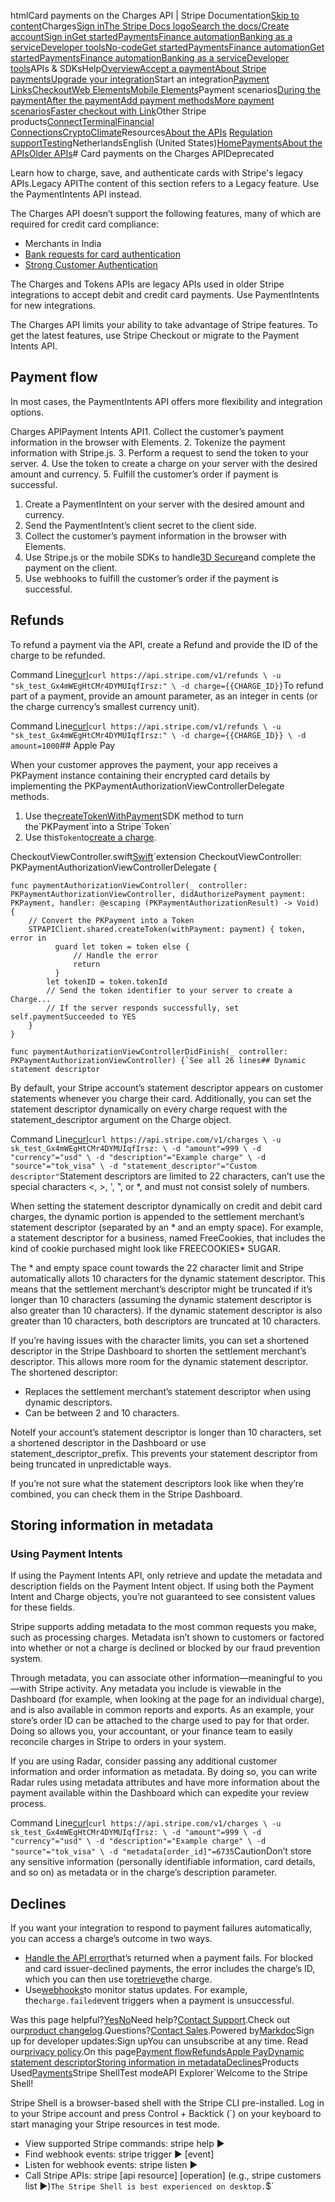 htmlCard payments on the Charges API | Stripe Documentation[Skip to content](#main-content)Charges[Sign in](https://dashboard.stripe.com/login?redirect=https%3A%2F%2Fdocs.stripe.com%2Fpayments%2Fcharges-api)[The Stripe Docs logo](/)[Search the docs/](#)[Create account](https://dashboard.stripe.com/register)[Sign in](https://dashboard.stripe.com/login?redirect=https%3A%2F%2Fdocs.stripe.com%2Fpayments%2Fcharges-api)[Get started](/get-started)[Payments](/payments)[Finance automation](/finance-automation)[Banking as a service](/financial-services)[Developer tools](/development)[No-code](/no-code)[Get started](/get-started)[Payments](/payments)[Finance automation](/finance-automation)[](#)[Get started](/get-started)[Payments](/payments)[Finance automation](/finance-automation)[Banking as a service](/financial-services)[Developer tools](/development)[](#)APIs & SDKsHelp[Overview](/docs/payments)[Accept a payment](#)[About Stripe payments](#)[Upgrade your integration](/docs/payments/upgrades)Start an integration[Payment Links](#)[Checkout](#)[Web Elements](#)[Mobile Elements](#)Payment scenarios[During the payment](#)[After the payment](#)[Add payment methods](#)[More payment scenarios](#)[Faster checkout with Link](#)Other Stripe products[Connect](#)[Terminal](#)[Financial Connections](#)[Crypto](#)[Climate](#)Resources[About the APIs](#)
[Regulation support](#)[Testing](/docs/testing)NetherlandsEnglish (United States)[](#)[](#)[Home](/docs)[Payments](/docs/payments)[About the APIs](/docs/payments-api/tour)[Older APIs](/docs/payments/older-apis)# Card payments on the Charges APIDeprecated

Learn how to charge, save, and authenticate cards with Stripe's legacy APIs.Legacy APIThe content of this section refers to a Legacy feature. Use the PaymentIntents API instead.

The Charges API doesn’t support the following features, many of which are required for credit card compliance:

- Merchants in India
- [Bank requests for card authentication](/payments/cards/overview)
- [Strong Customer Authentication](/strong-customer-authentication)

The Charges and Tokens APIs are legacy APIs used in older Stripe integrations to accept debit and credit card payments. Use PaymentIntents for new integrations.

The Charges API limits your ability to take advantage of Stripe features. To get the latest features, use Stripe Checkout or migrate to the Payment Intents API.

## Payment flow

In most cases, the PaymentIntents API offers more flexibility and integration options.

Charges APIPayment Intents API1. Collect the customer’s payment information in the browser with Elements.
2. Tokenize the payment information with Stripe.js.
3. Perform a request to send the token to your server.
4. Use the token to create a charge on your server with the desired amount and currency.
5. Fulfill the customer’s order if payment is successful.

1. Create a PaymentIntent on your server with the desired amount and currency.
2. Send the PaymentIntent’s client secret to the client side.
3. Collect the customer’s payment information in the browser with Elements.
4. Use Stripe.js or the mobile SDKs to handle[3D Secure](/payments/3d-secure/authentication-flow#three-ds-radar)and complete the payment on the client.
5. Use webhooks to fulfill the customer’s order if the payment is successful.

## Refunds

To refund a payment via the API, create a Refund and provide the ID of the charge to be refunded.

Command Line[curl](#)`curl https://api.stripe.com/v1/refunds \
  -u "sk_test_Gx4mWEgHtCMr4DYMUIqfIrsz:" \
  -d charge={{CHARGE_ID}}`To refund part of a payment, provide an amount parameter, as an integer in cents (or the charge currency’s smallest currency unit).

Command Line[curl](#)`curl https://api.stripe.com/v1/refunds \
  -u "sk_test_Gx4mWEgHtCMr4DYMUIqfIrsz:" \
  -d charge={{CHARGE_ID}} \
  -d amount=1000`## Apple Pay

When your customer approves the payment, your app receives a PKPayment instance containing their encrypted card details by implementing the PKPaymentAuthorizationViewControllerDelegate methods.

1. Use the[createTokenWithPayment](https://stripe.dev/stripe-ios/stripe-payments/Classes/STPAPIClient.html#/c:@CM@StripePayments@StripeCore@objc(cs)STPAPIClient(im)createTokenWithPayment:completion:)SDK method to turn the`PKPayment`into a Stripe`Token`
2. Use this`Token`to[create a charge](/payments/accept-a-payment-charges#ios-create-charge).

CheckoutViewController.swift[Swift](#)`extension CheckoutViewController: PKPaymentAuthorizationViewControllerDelegate {

    func paymentAuthorizationViewController(_ controller: PKPaymentAuthorizationViewController, didAuthorizePayment payment: PKPayment, handler: @escaping (PKPaymentAuthorizationResult) -> Void) {
        // Convert the PKPayment into a Token
        STPAPIClient.shared.createToken(withPayment: payment) { token, error in
              guard let token = token else {
                  // Handle the error
                  return
              }
            let tokenID = token.tokenId
            // Send the token identifier to your server to create a Charge...
            // If the server responds successfully, set self.paymentSucceeded to YES
        }
    }

    func paymentAuthorizationViewControllerDidFinish(_ controller: PKPaymentAuthorizationViewController) {`See all 26 lines## Dynamic statement descriptor

By default, your Stripe account’s statement descriptor appears on customer statements whenever you charge their card. Additionally, you can set the statement descriptor dynamically on every charge request with the statement_descriptor argument on the Charge object.

Command Line[curl](#)`curl https://api.stripe.com/v1/charges \
  -u sk_test_Gx4mWEgHtCMr4DYMUIqfIrsz: \
  -d "amount"=999 \
  -d "currency"="usd" \
  -d "description"="Example charge" \
  -d "source"="tok_visa" \
  -d "statement_descriptor"="Custom descriptor"`Statement descriptors are limited to 22 characters, can’t use the special characters <, >, ', ", or *, and must not consist solely of numbers.

When setting the statement descriptor dynamically on credit and debit card charges, the dynamic portion is appended to the settlement merchant’s statement descriptor (separated by an * and an empty space). For example, a statement descriptor for a business, named FreeCookies, that includes the kind of cookie purchased might look like FREECOOKIES* SUGAR.

The * and empty space count towards the 22 character limit and Stripe automatically allots 10 characters for the dynamic statement descriptor. This means that the settlement merchant’s descriptor might be truncated if it’s longer than 10 characters (assuming the dynamic statement descriptor is also greater than 10 characters). If the dynamic statement descriptor is also greater than 10 characters, both descriptors are truncated at 10 characters.

If you’re having issues with the character limits, you can set a shortened descriptor in the Stripe Dashboard to shorten the settlement merchant’s descriptor. This allows more room for the dynamic statement descriptor. The shortened descriptor:

- Replaces the settlement merchant’s statement descriptor when using dynamic descriptors.
- Can be between 2 and 10 characters.

NoteIf your account’s statement descriptor is longer than 10 characters, set a shortened descriptor in the Dashboard or use statement_descriptor_prefix. This prevents your statement descriptor from being truncated in unpredictable ways.

If you’re not sure what the statement descriptors look like when they’re combined, you can check them in the Stripe Dashboard.

## Storing information in metadata

### Using Payment Intents

If using the Payment Intents API, only retrieve and update the metadata and description fields on the Payment Intent object. If using both the Payment Intent and Charge objects, you’re not guaranteed to see consistent values for these fields.

Stripe supports adding metadata to the most common requests you make, such as processing charges. Metadata isn’t shown to customers or factored into whether or not a charge is declined or blocked by our fraud prevention system.

Through metadata, you can associate other information—meaningful to you—with Stripe activity. Any metadata you include is viewable in the Dashboard (for example, when looking at the page for an individual charge), and is also available in common reports and exports. As an example, your store’s order ID can be attached to the charge used to pay for that order. Doing so allows you, your accountant, or your finance team to easily reconcile charges in Stripe to orders in your system.

If you are using Radar, consider passing any additional customer information and order information as metadata. By doing so, you can write Radar rules using metadata attributes and have more information about the payment available within the Dashboard which can expedite your review process.

Command Line[curl](#)`curl https://api.stripe.com/v1/charges \
  -u sk_test_Gx4mWEgHtCMr4DYMUIqfIrsz: \
  -d "amount"=999 \
  -d "currency"="usd" \
  -d "description"="Example charge" \
  -d "source"="tok_visa" \
  -d "metadata[order_id]"=6735`CautionDon’t store any sensitive information (personally identifiable information, card details, and so on) as metadata or in the charge’s description parameter.

## Declines

If you want your integration to respond to payment failures automatically, you can access a charge’s outcome in two ways.

- [Handle the API error](/api#error_handling)that’s returned when a payment fails. For blocked and card issuer-declined payments, the error includes the charge’s ID, which you can then use to[retrieve](/api#retrieve_charge)the charge.
- Use[webhooks](/webhooks)to monitor status updates. For example, the`charge.failed`event triggers when a payment is unsuccessful.

Was this page helpful?[Yes](#)[No](#)Need help?[Contact Support](https://support.stripe.com/).Check out our[product changelog](https://stripe.com/blog/changelog).Questions?[Contact Sales](https://stripe.com/contact/sales).Powered by[Markdoc](https://markdoc.dev)Sign up for developer updates:Sign upYou can unsubscribe at any time. Read our[privacy policy](https://stripe.com/privacy).On this page[Payment flow](#payment-flow)[Refunds](#refunds)[Apple Pay](#apple-pay)[Dynamic statement descriptor](#dynamic-statement-descriptor)[Storing information in metadata](#storing-information-in-metadata)[Declines](#declines)Products Used[Payments](/payments)Stripe ShellTest modeAPI Explorer[](https://stripe.com/docs/stripe-cli#install)`Welcome to the Stripe Shell!

Stripe Shell is a browser-based shell with the Stripe CLI pre-installed. Log in to your
Stripe account and press Control + Backtick (`) on your keyboard to start managing your Stripe
resources in test mode.

- View supported Stripe commands: stripe help ▶️
- Find webhook events: stripe trigger ▶️ [event]
- Listen for webhook events: stripe listen ▶
- Call Stripe APIs: stripe [api resource] [operation] (e.g., stripe customers list ▶️)`The Stripe Shell is best experienced on desktop.`$`